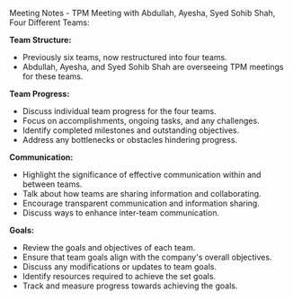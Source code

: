 Meeting Notes - TPM Meeting with Abdullah, Ayesha, Syed Sohib Shah,
Four Different Teams:

**Team Structure:**
- Previously six teams, now restructured into four teams.
- Abdullah, Ayesha, and Syed Sohib Shah are overseeing TPM meetings for these teams.

**Team Progress:**
- Discuss individual team progress for the four teams.
- Focus on accomplishments, ongoing tasks, and any challenges.
- Identify completed milestones and outstanding objectives.
- Address any bottlenecks or obstacles hindering progress.

**Communication:**
- Highlight the significance of effective communication within and between teams.
- Talk about how teams are sharing information and collaborating.
- Encourage transparent communication and information sharing.
- Discuss  ways to enhance inter-team communication.

**Goals:**
- Review the goals and objectives of each team.
- Ensure that team goals align with the company's overall objectives.
- Discuss any modifications or updates to team goals.
- Identify resources required to achieve the set goals.
- Track and measure progress towards achieving the goals.

 
